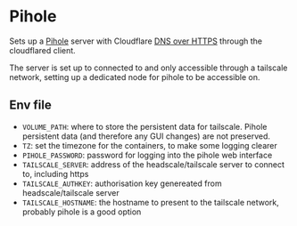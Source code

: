 # Pihole

Sets up a [Pihole](https://pi-hole.net/) server with Cloudflare [DNS over HTTPS](https://developers.cloudflare.com/1.1.1.1/encryption/dns-over-https/dns-over-https-client/) through the cloudflared client.

The server is set up to connected to and only accessible through a tailscale network, setting up a dedicated node for pihole to be accessible on.

## Env file

- `VOLUME_PATH`: where to store the persistent data for tailscale. Pihole persistent data (and therefore any GUI changes) are not preserved.
- `TZ`: set the timezone for the containers, to make some logging clearer
- `PIHOLE_PASSWORD`: password for logging into the pihole web interface
- `TAILSCALE_SERVER`: address of the headscale/tailscale server to connect to, including https
- `TAILSCALE_AUTHKEY`: authorisation key genereated from headscale/tailscale server
- `TAILSCALE_HOSTNAME`: the hostname to present to the tailscale network, probably pihole is a good option


